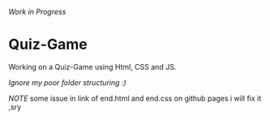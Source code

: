 *Work in Progress*

# Quiz-Game
Working on a Quiz-Game using Html, CSS and JS.

*Ignore my poor folder structuring :)*

*NOTE*
some issue in link of end.html and end.css on github pages
i will fix it ,sry
